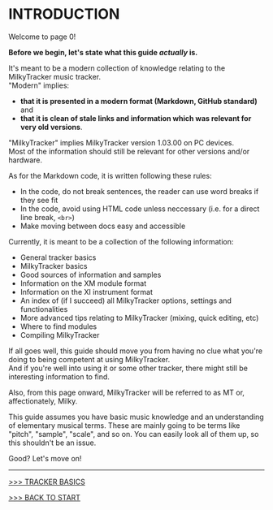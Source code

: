 # INTRODUCTION

Welcome to page 0!

**Before we begin, let's state what this guide *actually* is.**

It's meant to be a modern collection of knowledge relating to the MilkyTracker music tracker.<br>
"Modern" implies:

- **that it is presented in a modern format (Markdown, GitHub standard)** and
- **that it is clean of stale links and information which was relevant for very old versions**.

"MilkyTracker" implies MilkyTracker version 1.03.00 on PC devices.<br>
Most of the information should still be relevant for other versions and/or hardware.

As for the Markdown code, it is written following these rules:

- In the code, do not break sentences, the reader can use word breaks if they see fit
- In the code, avoid using HTML code unless neccessary (i.e. for a direct line break, `<br>`)
- Make moving between docs easy and accessible

Currently, it is meant to be a collection of the following information:

- General tracker basics
- MilkyTracker basics
- Good sources of information and samples
- Information on the XM module format
- Information on the XI instrument format
- An index of (if I succeed) all MilkyTracker options, settings and functionalities
- More advanced tips relating to MilkyTracker (mixing, quick editing, etc)
- Where to find modules
- Compiling MilkyTracker

If all goes well, this guide should move you from having no clue what you're doing to being competent at using MilkyTracker.<br>
And if you're well into using it or some other tracker, there might still be interesting information to find.

Also, from this page onward, MilkyTracker will be referred to as MT or, affectionately, Milky.

This guide assumes you have basic music knowledge and an understanding of elementary musical terms.
These are mainly going to be terms like "pitch", "sample", "scale", and so on.
You can easily look all of them up, so this shouldn't be an issue.

Good? Let's move on!

---

[>>> TRACKER BASICS](./basics.md)

[>>> BACK TO START](../README.md)
